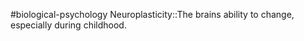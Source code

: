 #biological-psychology 
Neuroplasticity::The brains ability to change, especially during childhood. 